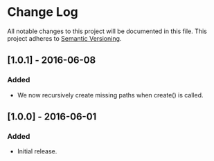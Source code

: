 # Change Log
All notable changes to this project will be documented in this file.
This project adheres to [Semantic Versioning](http://semver.org/).

## [1.0.1] - 2016-06-08
### Added
 - We now recursively create missing paths when create() is called.

## [1.0.0] - 2016-06-01
### Added
 - Initial release.
